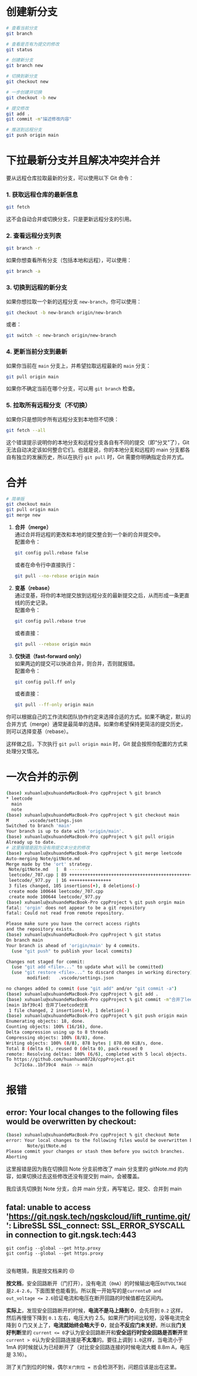 # 创建新分支

```bash
# 查看当前分支
git branch

# 查看是否有为提交的修改
git status

# 创建新分支
git branch new

# 切换到新分支
git checkout new

# 一步创建并切换
git checkout -b new

# 提交修改
git add .
git commit -m"描述修改内容"

# 推送到远程分支
git push origin main

```

# 下拉最新分支并且解决冲突并合并

要从远程仓库拉取最新的分支，可以使用以下 Git 命令：

### 1. **获取远程仓库的最新信息**

```bash
git fetch
```

这不会自动合并或切换分支，只是更新远程分支的引用。

### 2. **查看远程分支列表**

```bash
git branch -r
```

如果你想查看所有分支（包括本地和远程），可以使用：

```bash
git branch -a
```

### 3. **切换到远程的新分支**

如果你想拉取一个新的远程分支 `new-branch`，你可以使用：

```bash
git checkout -b new-branch origin/new-branch
```

或者：

```bash
git switch -c new-branch origin/new-branch
```

### 4. **更新当前分支到最新**

如果你当前在 `main` 分支上，并希望拉取远程最新的 `main` 分支：

```bash
git pull origin main
```

如果你不确定当前在哪个分支，可以用 `git branch` 检查。

### 5. **拉取所有远程分支（不切换）**

如果你只是想同步所有远程分支到本地但不切换：

```bash
git fetch --all
```

这个错误提示说明你的本地分支和远程分支各自有不同的提交（即“分叉”了），Git 无法自动决定该如何整合它们。也就是说，你的本地分支和远程的 main 分支都各自有独立的发展历史，所以在执行 `git pull` 时，Git 需要你明确指定合并方式。

# 合并

```bash
# 简单版
git checkout main
git pull origin main
git merge new
```

1. **合并（merge）**  
   通过合并将远程的更改和本地的提交整合到一个新的合并提交中。  
   配置命令：
   ```bash
   git config pull.rebase false
   ```
   或者在命令行中直接执行：
   ```bash
   git pull --no-rebase origin main
   ```
2. **变基（rebase）**  
   通过变基，将你的本地提交放到远程分支的最新提交之后，从而形成一条更直线的历史记录。  
   配置命令：
   ```bash
   git config pull.rebase true
   ```
   或者直接：
   ```bash
   git pull --rebase origin main
   ```
3. **仅快进（fast-forward only）**  
   如果两边的提交可以快进合并，则合并，否则就报错。  
   配置命令：
   ```bash
   git config pull.ff only
   ```
   或者直接：
   ```bash
   git pull --ff-only origin main
   ```

你可以根据自己的工作流和团队协作约定来选择合适的方式。如果不确定，默认的合并方式（merge）通常是最简单的选择。如果你希望保持更简洁的提交历史，则可以选择变基（rebase）。

这样做之后，下次执行 `git pull origin main` 时，Git 就会按照你配置的方式来处理分叉情况。

# 一次合并的示例

```bash
(base) xuhuanlu@xuhuandeMacBook-Pro cppProject % git branch
* leetcode
  main
  note
(base) xuhuanlu@xuhuandeMacBook-Pro cppProject % git checkout main
M       .vscode/settings.json
Switched to branch 'main'
Your branch is up to date with 'origin/main'.
(base) xuhuanlu@xuhuandeMacBook-Pro cppProject % git pull origin
Already up to date.
# 这里报错是因为没有用提交本分支的修改
(base) xuhuanlu@xuhuandeMacBook-Pro cppProject % git merge leetcode
Auto-merging Note/gitNote.md
Merge made by the 'ort' strategy.
 Note/gitNote.md   |  8 --------
 leetcode/_707.cpp | 89 +++++++++++++++++++++++++++++++++++++++++++++++++++++++++++++++++++++++++++++++++++++++++
 leetcode/_977.py  | 16 ++++++++++++++++
 3 files changed, 105 insertions(+), 8 deletions(-)
 create mode 100644 leetcode/_707.cpp
 create mode 100644 leetcode/_977.py
(base) xuhuanlu@xuhuandeMacBook-Pro cppProject % git push orgin main
fatal: 'orgin' does not appear to be a git repository
fatal: Could not read from remote repository.

Please make sure you have the correct access rights
and the repository exists.
(base) xuhuanlu@xuhuandeMacBook-Pro cppProject % git status
On branch main
Your branch is ahead of 'origin/main' by 4 commits.
  (use "git push" to publish your local commits)

Changes not staged for commit:
  (use "git add <file>..." to update what will be committed)
  (use "git restore <file>..." to discard changes in working directory)
        modified:   .vscode/settings.json

no changes added to commit (use "git add" and/or "git commit -a")
(base) xuhuanlu@xuhuandeMacBook-Pro cppProject % git add .
(base) xuhuanlu@xuhuandeMacBook-Pro cppProject % git commit -m"合并了leetcode分支"
[main 1bf39c4] 合并了leetcode分支
 1 file changed, 2 insertions(+), 1 deletion(-)
(base) xuhuanlu@xuhuandeMacBook-Pro cppProject % git push origin main
Enumerating objects: 18, done.
Counting objects: 100% (16/16), done.
Delta compression using up to 8 threads
Compressing objects: 100% (8/8), done.
Writing objects: 100% (8/8), 878 bytes | 878.00 KiB/s, done.
Total 8 (delta 6), reused 0 (delta 0), pack-reused 0
remote: Resolving deltas: 100% (6/6), completed with 5 local objects.
To https://github.com/huanhuan0728/cppProject.git
   3c71c6a..1bf39c4  main -> main
```

# 报错

## error: Your local changes to the following files would be overwritten by checkout:

```bash
(base) xuhuanlu@xuhuandeMacBook-Pro cppProject % git checkout Note
error: Your local changes to the following files would be overwritten by checkout:
        Note/gitNote.md
Please commit your changes or stash them before you switch branches.
Aborting
```

这里报错是因为我在切换回 Note 分支前修改了 main 分支里的 gitNote.md 的内容，如果切换过去这些修改还没有提交到 main，会被覆盖。

我应该先切换到 Note 分支，合并 main 分支，再写笔记，提交、合并到 main

## fatal: unable to access 'https://git.ngsk.tech/ngskcloud/lift_runtime.git/': LibreSSL SSL_connect: SSL_ERROR_SYSCALL in connection to git.ngsk.tech:443

```
git config --global --get http.proxy
git config --global --get https.proxy

```

##

没有瞎猜，我是按文档来的 😣

**按文档**，安全回路断开（门打开），没有电流（`0mA`）的时候输出电压`OUTVOLTAGE`是`2.4-2.6`，下面图里也能看到。所以我一开始写的是`current≤0 and out_voltage <= 2.6`验证电流和电压在断开回路的时候值都在区间内。

**实际上**，发现安全回路断开的时候，**电流不是马上降到 0**，会先将到 `0.2` 这样，然后再慢慢下降到 `0.1` 左右，电压大约 2.5。如果开门时间比较短，没等电流完全降到 0 门又关上了，**电流就始终会略大于 0**，就会**不反应门未关好**。所以我**门关好判断**里的 `current <= 0`才认为安全回路断开和**安全运行时安全回路是否断开**里`current > 0`认为安全回路连接是**不太准**的。要往上调到 `1.0`这样，当电流小于 1mA 的时候就认为已经断开了（对比安全回路连接的时候电流大概 8.8m A，电压是 3.16）。

测了关门到位的时候，偶尔`关门到位 = 否`会检测不到，问题应该是出在这里。

